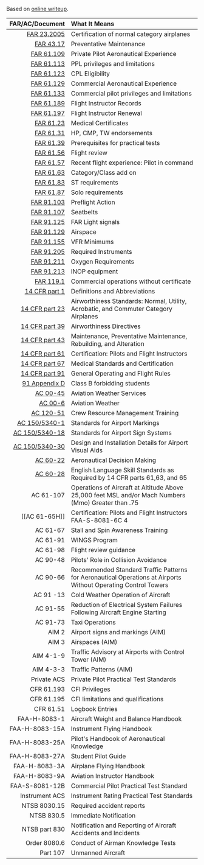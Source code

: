 Based on [online writeup]( https://www.reddit.com/r/flying/comments/tgn67t/ive_been_asked_about_this_a_couple_times_so_here/).

|                                                                                                                               FAR/AC/Document | What It Means                                                                                                  |
| ---------------------------------------------------------------------------------------------------------------------------------------------:|:-------------------------------------------------------------------------------------------------------------- |
|                                 [FAR 23.2005](https://www.ecfr.gov/current/title-14/chapter-I/subchapter-C/part-23/subpart-A/section-23.2005) | Certification of normal category airplanes                                                                     |
|                                               [FAR 43.17](https://www.ecfr.gov/current/title-14/chapter-I/subchapter-C/part-43/section-43.17) | Preventative Maintenance                                                                                       |
|                                   [FAR 61.109](https://www.ecfr.gov/current/title-14/chapter-I/subchapter-D/part-61/subpart-E/section-61.109) | Private Pilot Aeronautical Experience                                                                          |
|                                   [FAR 61.113](https://www.ecfr.gov/current/title-14/chapter-I/subchapter-D/part-61/subpart-E/section-61.113) | PPL privileges and limitations                                                                                 |
|                                   [FAR 61.123](https://www.ecfr.gov/current/title-14/chapter-I/subchapter-D/part-61/subpart-F/section-61.123) | CPL Eligibility                                                                                                |
|                                   [FAR 61.129](https://www.ecfr.gov/current/title-14/chapter-I/subchapter-D/part-61/subpart-F/section-61.129) | Commercial Aeronautical Experience                                                                             |
|                                   [FAR 61.133](https://www.ecfr.gov/current/title-14/chapter-I/subchapter-D/part-61/subpart-F/section-61.133) | Commercial pilot privileges and limitations                                                                    |
|                                   [FAR 61.189](https://www.ecfr.gov/current/title-14/chapter-I/subchapter-D/part-61/subpart-H/section-61.189) | Flight Instructor Records                                                                                      |
|                                   [FAR 61.197](https://www.ecfr.gov/current/title-14/chapter-I/subchapter-D/part-61/subpart-H/section-61.197) | Flight Instructor Renewal                                                                                      |
|                                     [FAR 61.23](https://www.ecfr.gov/current/title-14/chapter-I/subchapter-D/part-61/subpart-A/section-61.23) | Medical Certificates                                                                                           |
|                                     [FAR 61.31](https://www.ecfr.gov/current/title-14/chapter-I/subchapter-D/part-61/subpart-A/section-61.31) | HP, CMP, TW endorsements                                                                                       |
|                                     [FAR 61.39](https://www.ecfr.gov/current/title-14/chapter-I/subchapter-D/part-61/subpart-A/section-61.39) | Prerequisites for practical tests                                                                              |
|                                     [FAR 61.56](https://www.ecfr.gov/current/title-14/chapter-I/subchapter-D/part-61/subpart-A/section-61.56) | Flight review                                                                                                  |
|                                     [FAR 61.57](https://www.ecfr.gov/current/title-14/chapter-I/subchapter-D/part-61/subpart-A/section-61.57) | Recent flight experience: Pilot in command                                                                     |
|                                     [FAR 61.63](https://www.ecfr.gov/current/title-14/chapter-I/subchapter-D/part-61/subpart-B/section-61.63) | Category/Class add on                                                                                          |
|                                     [FAR 61.83](https://www.ecfr.gov/current/title-14/chapter-I/subchapter-D/part-61/subpart-C/section-61.83) | ST requirements                                                                                                |
|                                     [FAR 61.87](https://www.ecfr.gov/current/title-14/chapter-I/subchapter-D/part-61/subpart-C/section-61.87) | Solo requirements                                                                                              |
| [FAR 91.103](https://www.ecfr.gov/current/title-14/chapter-I/subchapter-F/part-91/subpart-B/subject-group-ECFRe4c59b5f5506932/section-91.103) | Preflight Action                                                                                               |
| [FAR 91.107](https://www.ecfr.gov/current/title-14/chapter-I/subchapter-F/part-91/subpart-B/subject-group-ECFRe4c59b5f5506932/section-91.107) | Seatbelts                                                                                                      |
| [FAR 91.125](https://www.ecfr.gov/current/title-14/chapter-I/subchapter-F/part-91/subpart-B/subject-group-ECFRe4c59b5f5506932/section-91.125) | FAR Light signals                                                                                              |
| [FAR 91.129](https://www.ecfr.gov/current/title-14/chapter-I/subchapter-F/part-91/subpart-B/subject-group-ECFRe4c59b5f5506932/section-91.129) | Airspace                                                                                                       |
| [FAR 91.155](https://www.ecfr.gov/current/title-14/chapter-I/subchapter-F/part-91/subpart-B/subject-group-ECFRe4c59b5f5506932/section-91.155) | VFR Minimums                                                                                                   |
|                                   [FAR 91.205](https://www.ecfr.gov/current/title-14/chapter-I/subchapter-F/part-91/subpart-C/section-91.205) | Required Instruments                                                                                           |
|                                   [FAR 91.211](https://www.ecfr.gov/current/title-14/chapter-I/subchapter-F/part-91/subpart-C/section-91.211) | Oxygen Requirements                                                                                            |
|                                   [FAR 91.213](https://www.ecfr.gov/current/title-14/chapter-I/subchapter-F/part-91/subpart-C/section-91.213) | INOP equipment                                                                                                 |
|                                    [FAR 119.1](https://www.ecfr.gov/current/title-14/chapter-I/subchapter-G/part-119/subpart-A/section-119.1) | Commercial operations without certificate                                                                      |
|                                                    [14 CFR part 1](https://www.ecfr.gov/current/title-14/chapter-I/subchapter-A/part-1?toc=1) | Definitions and Abbreviations                                                                                  |
|                                                  [14 CFR part 23](https://www.ecfr.gov/current/title-14/chapter-I/subchapter-C/part-23?toc=1) | Airworthiness Standards: Normal, Utility, Acrobatic, and Commuter Category Airplanes                           |
|                                                  [14 CFR part 39](https://www.ecfr.gov/current/title-14/chapter-I/subchapter-C/part-39?toc=1) | Airworthiness Directives                                                                                       |
|                                                  [14 CFR part 43](https://www.ecfr.gov/current/title-14/chapter-I/subchapter-C/part-43?toc=1) | Maintenance, Preventative Maintenance, Rebuilding, and Alteration                                              |
|                                                  [14 CFR part 61](https://www.ecfr.gov/current/title-14/chapter-I/subchapter-D/part-61?toc=1) | Certification: Pilots and Flight Instructors                                                                   |
|                                                  [14 CFR part 67](https://www.ecfr.gov/current/title-14/chapter-I/subchapter-D/part-67?toc=1) | Medical Standards and Certification                                                                            |
|                                                  [14 CFR part 91](https://www.ecfr.gov/current/title-14/chapter-I/subchapter-F/part-91?toc=1) | General Operating and Flight Rules                                                                             |
|                  [91 Appendix D](https://www.ecfr.gov/current/title-14/chapter-I/subchapter-F/part-91/appendix-Appendix%20D%20to%20Part%2091) | Class B forbidding students                                                                                    |
|                                                   [AC 00-45](https://www.faa.gov/documentLibrary/media/Advisory_Circular/AC_00-45H_CHG_2.pdf) | Aviation Weather Services                                                                                      |
|                                                           [AC 00-6](https://www.faa.gov/documentLibrary/media/Advisory_Circular/AC_00-6B.pdf) | Aviation Weather                                                                                               |
|                                                       [AC 120-51](https://www.faa.gov/documentLibrary/media/Advisory_Circular/AC_120-51E.pdf) | Crew Resource Management Training                                                                              |
|                           [AC 150/5340-1](https://www.faa.gov/documentLibrary/media/Advisory_Circular/150-5340-1M-Chg-1-Airport-Markings.pdf) | Standards for Airport Markings                                                                                 |
|                            [AC 150/5340-18](https://www.faa.gov/documentLibrary/media/Advisory_Circular/150-5340-18G-Chg-1-Airport-Signs.pdf) | Standards for Airport Sign Systems                                                                             |
|                                                [AC 150/5340-30](https://www.faa.gov/documentLibrary/media/Advisory_Circular/150-5340-30J.pdf) | Design and Installation Details for Airport Visual Aids                                                        |
|                                                          [AC 60-22](https://www.faa.gov/documentLibrary/media/Advisory_Circular/AC_60-22.pdf) | Aeronautical Decision Making                                                                                   |
|                                                         [AC 60-28](https://www.faa.gov/documentLibrary/media/Advisory_Circular/AC_60-28B.pdf) | English Language Skill Standards as Required by 14 CFR parts 61,63, and 65                                     |
|                                                                                                                                     AC 61-107 | Operations of Aircraft at Altitude Above 25,000 feet MSL and/or Mach Numbers (Mmo) Greater than .75            |
|                                                                                                                                 [[AC 61-65H]] | Certification: Pilots and Flight Instructors FAA-S-8081-6C 4                                                   |
|                                                                                                                                      AC 61-67 | Stall and Spin Awareness Training                                                                              |
|                                                                                                                                      AC 61-91 | WINGS Program                                                                                                  |
|                                                                                                                                      AC 61-98 | Flight review guidance                                                                                         |
|                                                                                                                                      AC 90-48 | Pilots' Role in Collision Avoidance                                                                            |
|                                                                                                                                      AC 90-66 | Recommended Standard Traffic Patterns for Aeronautical Operations at Airports Without Operating Control Towers |
|                                                                                                                                     AC 91 -13 | Cold Weather Operation of Aircraft                                                                             |
|                                                                                                                                      AC 91-55 | Reduction of Electrical System Failures Following Aircraft Engine Starting                                     |
|                                                                                                                                      AC 91-73 | Taxi Operations                                                                                                |
|                                                                                                                                         AIM 2 | Airport signs and markings (AIM)                                                                               |
|                                                                                                                                         AIM 3 | Airspaces (AIM)                                                                                                |
|                                                                                                                                     AIM 4-1-9 | Traffic Advisory at Airports with Control Tower (AIM)                                                          |
|                                                                                                                                     AIM 4-3-3 | Traffic Patterns (AIM)                                                                                         |
|                                                                                                                                   Private ACS | Private Pilot Practical Test Standards                                                                         |
|                                                                                                                                    CFR 61.193 | CFI Privileges                                                                                                 |
|                                                                                                                                    CFR 61.195 | CFI limitations and qualifications                                                                             |
|                                                                                                                                     CFR 61.51 | Logbook Entries                                                                                                |
|                                                                                                                                  FAA-H-8083-1 | Aircraft Weight and Balance Handbook                                                                           |
|                                                                                                                                FAA-H-8083-15A | Instrument Flying Handbook                                                                                     |
|                                                                                                                                FAA-H-8083-25A | Pilot's Handbook of Aeronautical Knowledge                                                                     |
|                                                                                                                                FAA-H-8083-27A | Student Pilot Guide                                                                                            |
|                                                                                                                                 FAA-H-8083-3A | Airplane Flying Handbook                                                                                       |
|                                                                                                                                 FAA-H-8083-9A | Aviation Instructor Handbook                                                                                   |
|                                                                                                                                FAA-S-8081-12B | Commercial Pilot Practical Test Standard                                                                       |
|                                                                                                                                Instrument ACS | Instrument Rating Practical Test Standards                                                                     |
|                                                                                                                                  NTSB 8030.15 | Required accident reports                                                                                      |
|                                                                                                                                    NTSB 830.5 | Immediate Notification                                                                                         |
|                                                                                                                                 NTSB part 830 | Notification and Reporting of Aircraft Accidents and Incidents                                                 |
|                                                                                                                                  Order 8080.6 | Conduct of Airman Knowledge Tests                                                                              |
|                                                                                                                                      Part 107 | Unmanned Aircraft                                                                                              |